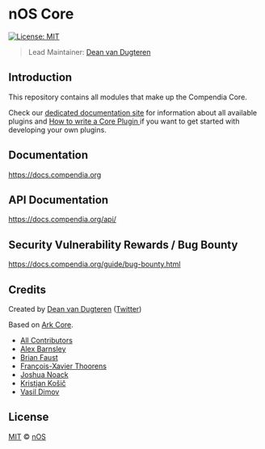 # nOS Core

[![License: MIT](https://badgen.now.sh/badge/license/MIT/green)](https://opensource.org/licenses/MIT)

> Lead Maintainer: [Dean van Dugteren](https://github.com/deanpress)

## Introduction

This repository contains all modules that make up the Compendia Core.

Check our [dedicated documentation site](https://docs.compendia.org) for information about all available plugins and [How to write a Core Plugin
](https://learn.ark.dev/application-development/how-to-write-core-dapps) if you want to get started with developing your own plugins.

## Documentation

https://docs.compendia.org

## API Documentation

https://docs.compendia.org/api/

## Security Vulnerability Rewards / Bug Bounty

https://docs.compendia.org/guide/bug-bounty.html

## Credits

Created by [Dean van Dugteren](https://github.com/Deanpress) ([Twitter](https://twitter.com/deanpress))

Based on [Ark Core](https://github.com/ArkEcosystem).

-   [All Contributors](../../contributors)
-   [Alex Barnsley](https://github.com/alexbarnsley)
-   [Brian Faust](https://github.com/faustbrian)
-   [François-Xavier Thoorens](https://github.com/fix)
-   [Joshua Noack](https://github.com/supaiku0)
-   [Kristjan Košič](https://github.com/kristjank)
-   [Vasil Dimov](https://github.com/vasild)

## License

[MIT](LICENSE) © [nOS](https://nos.io)
